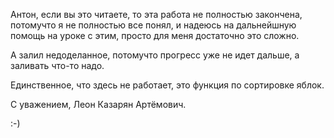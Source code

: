 Антон, если вы это читаете, то эта работа не полностью закончена, потомучто я не полностью все понял, и надеюсь на дальнейшную помощь на уроке с этим,
просто для меня достаточно это сложно. 

А залил недоделанное, потомучто прогресс уже не идет дальше, а заливать что-то надо.


Единственное, что здесь не работает, это функция по сортировке яблок.

С уважением, Леон Казарян Артёмович.

:-)